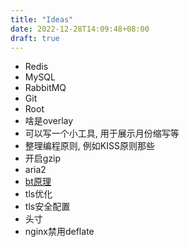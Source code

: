 ```yaml
---
title: "Ideas"
date: 2022-12-28T14:09:48+08:00
draft: true
---
```


- Redis
- MySQL
- RabbitMQ
- Git
- Root
- 啥是overlay
- 可以写一个小工具, 用于展示月份缩写等
- 整理编程原则, 例如KISS原则那些
- 开启gzip
- aria2
- [bt原理](https://www.bittorrent.org/index.html)
- tls优化
- tls安全配置
- 头寸
- nginx禁用deflate